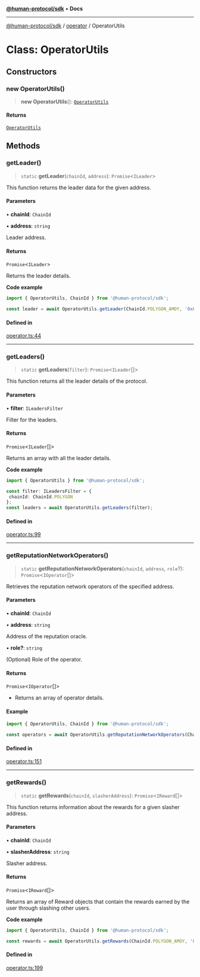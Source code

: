 [**@human-protocol/sdk**](../../README.md) • **Docs**

***

[@human-protocol/sdk](../../modules.md) / [operator](../README.md) / OperatorUtils

# Class: OperatorUtils

## Constructors

### new OperatorUtils()

> **new OperatorUtils**(): [`OperatorUtils`](OperatorUtils.md)

#### Returns

[`OperatorUtils`](OperatorUtils.md)

## Methods

### getLeader()

> `static` **getLeader**(`chainId`, `address`): `Promise`\<`ILeader`\>

This function returns the leader data for the given address.

#### Parameters

• **chainId**: `ChainId`

• **address**: `string`

Leader address.

#### Returns

`Promise`\<`ILeader`\>

Returns the leader details.

**Code example**

```ts
import { OperatorUtils, ChainId } from '@human-protocol/sdk';

const leader = await OperatorUtils.getLeader(ChainId.POLYGON_AMOY, '0x62dD51230A30401C455c8398d06F85e4EaB6309f');
```

#### Defined in

[operator.ts:44](https://github.com/humanprotocol/human-protocol/blob/be3631cc39e3198133a9145c1c7bd03c2836462a/packages/sdk/typescript/human-protocol-sdk/src/operator.ts#L44)

***

### getLeaders()

> `static` **getLeaders**(`filter`): `Promise`\<`ILeader`[]\>

This function returns all the leader details of the protocol.

#### Parameters

• **filter**: `ILeadersFilter`

Filter for the leaders.

#### Returns

`Promise`\<`ILeader`[]\>

Returns an array with all the leader details.

**Code example**

```ts
import { OperatorUtils } from '@human-protocol/sdk';

const filter: ILeadersFilter = {
 chainId: ChainId.POLYGON
};
const leaders = await OperatorUtils.getLeaders(filter);
```

#### Defined in

[operator.ts:99](https://github.com/humanprotocol/human-protocol/blob/be3631cc39e3198133a9145c1c7bd03c2836462a/packages/sdk/typescript/human-protocol-sdk/src/operator.ts#L99)

***

### getReputationNetworkOperators()

> `static` **getReputationNetworkOperators**(`chainId`, `address`, `role`?): `Promise`\<`IOperator`[]\>

Retrieves the reputation network operators of the specified address.

#### Parameters

• **chainId**: `ChainId`

• **address**: `string`

Address of the reputation oracle.

• **role?**: `string`

(Optional) Role of the operator.

#### Returns

`Promise`\<`IOperator`[]\>

- Returns an array of operator details.

#### Example

```typescript
import { OperatorUtils, ChainId } from '@human-protocol/sdk';

const operators = await OperatorUtils.getReputationNetworkOperators(ChainId.POLYGON_AMOY, '0x62dD51230A30401C455c8398d06F85e4EaB6309f');
```

#### Defined in

[operator.ts:151](https://github.com/humanprotocol/human-protocol/blob/be3631cc39e3198133a9145c1c7bd03c2836462a/packages/sdk/typescript/human-protocol-sdk/src/operator.ts#L151)

***

### getRewards()

> `static` **getRewards**(`chainId`, `slasherAddress`): `Promise`\<`IReward`[]\>

This function returns information about the rewards for a given slasher address.

#### Parameters

• **chainId**: `ChainId`

• **slasherAddress**: `string`

Slasher address.

#### Returns

`Promise`\<`IReward`[]\>

Returns an array of Reward objects that contain the rewards earned by the user through slashing other users.

**Code example**

```ts
import { OperatorUtils, ChainId } from '@human-protocol/sdk';

const rewards = await OperatorUtils.getRewards(ChainId.POLYGON_AMOY, '0x62dD51230A30401C455c8398d06F85e4EaB6309f');
```

#### Defined in

[operator.ts:199](https://github.com/humanprotocol/human-protocol/blob/be3631cc39e3198133a9145c1c7bd03c2836462a/packages/sdk/typescript/human-protocol-sdk/src/operator.ts#L199)
